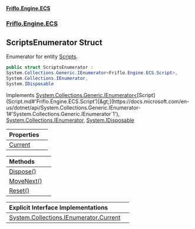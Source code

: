 #### [Friflo.Engine.ECS](index.md#'index')
### [Friflo.Engine.ECS](Friflo.Engine.ECS.md#'Friflo.Engine.ECS')

## ScriptsEnumerator Struct

Enumerator for entity [Scripts](Scripts.md#'Friflo.Engine.ECS.Scripts').

```csharp
public struct ScriptsEnumerator :
System.Collections.Generic.IEnumerator<Friflo.Engine.ECS.Script>,
System.Collections.IEnumerator,
System.IDisposable
```

Implements [System.Collections.Generic.IEnumerator&lt;](https://docs.microsoft.com/en-us/dotnet/api/System.Collections.Generic.IEnumerator-1#'System.Collections.Generic.IEnumerator`1')[Script](Script.md#'Friflo.Engine.ECS.Script')[&gt;](https://docs.microsoft.com/en-us/dotnet/api/System.Collections.Generic.IEnumerator-1#'System.Collections.Generic.IEnumerator`1'), [System.Collections.IEnumerator](https://docs.microsoft.com/en-us/dotnet/api/System.Collections.IEnumerator#'System.Collections.IEnumerator'), [System.IDisposable](https://docs.microsoft.com/en-us/dotnet/api/System.IDisposable#'System.IDisposable')

| Properties | |
| :--- | :--- |
| [Current](ScriptsEnumerator.Current.md#'Friflo.Engine.ECS.ScriptsEnumerator.Current') | |

| Methods | |
| :--- | :--- |
| [Dispose()](ScriptsEnumerator.Dispose().md#'Friflo.Engine.ECS.ScriptsEnumerator.Dispose()') | |
| [MoveNext()](ScriptsEnumerator.MoveNext().md#'Friflo.Engine.ECS.ScriptsEnumerator.MoveNext()') | |
| [Reset()](ScriptsEnumerator.Reset().md#'Friflo.Engine.ECS.ScriptsEnumerator.Reset()') | |

| Explicit Interface Implementations | |
| :--- | :--- |
| [System.Collections.IEnumerator.Current](ScriptsEnumerator.System.Collections.IEnumerator.Current.md#'Friflo.Engine.ECS.ScriptsEnumerator.System.Collections.IEnumerator.Current') | |
